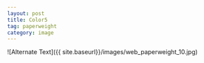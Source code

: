 ```yaml
---
layout: post
title: Color5
tag: paperweight
category: image
---
```


![Alternate Text]({{ site.baseurl}}/images/web_paperweight_10.jpg)


